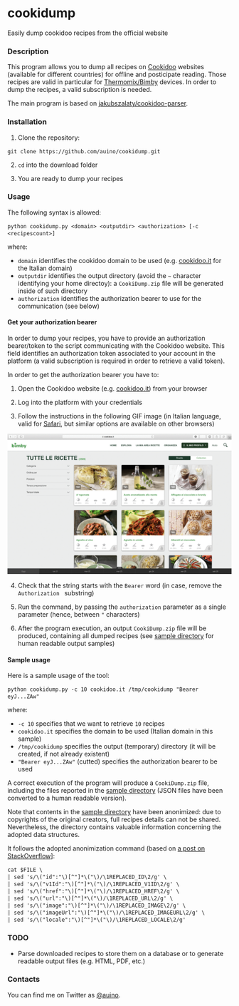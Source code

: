 # cookidump

Easily dump cookidoo recipes from the official website

### Description ###

This program allows you to dump all recipes on [Cookidoo](https://cookidoo.co.uk) websites (available for different countries) for offline and posticipate reading.
Those recipes are valid in particular for [Thermomix/Bimby](https://en.wikipedia.org/wiki/Thermomix) devices.
In order to dump the recipes, a valid subscription is needed.

The main program is based on [jakubszalaty/cookidoo-parser](https://github.com/jakubszalaty/cookidoo-parser).

### Installation ###


1. Clone the repository:

```
git clone https://github.com/auino/cookidump.git
```

2. `cd` into the download folder

3. You are ready to dump your recipes

### Usage ###

The following syntax is allowed:

```
python cookidump.py <domain> <outputdir> <authorization> [-c <recipescount>]
```

where:
* `domain` identifies the cookidoo domain to be used (e.g. [cookidoo.it](http://cookidoo.it) for the Italian domain)
* `outputdir` identifies the output directory (avoid the `~` character identifying your home directoy): a `CookiDump.zip` file will be generated inside of such directory
* `authorization` identifies the authorization bearer to use for the communication (see below)

#### Get your authorization bearer ####

In order to dump your recipes, you have to provide an authorization bearer/token to the script communicating with the Cookidoo website.
This field identifies an authorization token associated to your account in the platform (a valid subscription is required in order to retrieve a valid token).

In order to get the authorization bearer you have to:

1. Open the Cookidoo website (e.g. [cookidoo.it](http://cookidoo.it)) from your browser

2. Log into the platform with your credentials

3. Follow the instructions in the following GIF image (in Italian language, valid for [Safari](https://www.apple.com/safari/), but similar options are available on other browsers)

![Steps to get Your Authorization Bearer](authorizationbearer.gif)

4. Check that the string starts with the `Bearer` word (in case, remove the `Authorization ` substring)

5. Run the command, by passing the `authorization` parameter as a single parameter (hence, between `"` characters)

6. After the program execution, an output `CookiDump.zip` file will be produced, containing all dumped recipes (see [sample directory](https://github.com/auino/cookidump/tree/master/sample_output) for human readable output samples)

#### Sample usage ####

Here is a sample usage of the tool:

```
python cookidump.py -c 10 cookidoo.it /tmp/cookidump "Bearer eyJ...ZAw"
```

where:
* `-c 10` specifies that we want to retrieve `10` recipes
* `cookidoo.it` specifies the domain to be used (Italian domain in this sample)
* `/tmp/cookidump` specifies the output (temporary) directory (it will be created, if not already existent)
* `"Bearer eyJ...ZAw"` (cutted) specifies the authorization bearer to be used 

A correct execution of the program will produce a `CookiDump.zip` file, including the files reported in the [sample directory](https://github.com/auino/cookidump/tree/master/sample_output) (JSON files have been converted to a human readable version).

Note that contents in the [sample directory](https://github.com/auino/cookidump/tree/master/sample_output) have been anonimized: due to copyrights of the original creators, full recipes details can not be shared.
Nevertheless, the directory contains valuable information concerning the adopted data structures.

It follows the adopted anonimization command (based on [a post on StackOverflow](https://stackoverflow.com/questions/26281538/find-and-replace-for-json-with-sed-or-awk)]:

```
cat $FILE \
| sed 's/\("id":"\)[^"]*\("\)/\1REPLACED_ID\2/g' \
| sed 's/\("v1Id":"\)[^"]*\("\)/\1REPLACED_V1ID\2/g' \
| sed 's/\("href":"\)[^"]*\("\)/\1REPLACED_HREF\2/g' \
| sed 's/\("url":"\)[^"]*\("\)/\1REPLACED_URL\2/g' \
| sed 's/\("image":"\)[^"]*\("\)/\1REPLACED_IMAGE\2/g' \
| sed 's/\("imageUrl":"\)[^"]*\("\)/\1REPLACED_IMAGEURL\2/g' \
| sed 's/\("locale":"\)[^"]*\("\)/\1REPLACED_LOCALE\2/g'
```

### TODO ###

* Parse downloaded recipes to store them on a database or to generate readable output files (e.g. HTML, PDF, etc.)

### Contacts ###

You can find me on Twitter as [@auino](https://twitter.com/auino).
